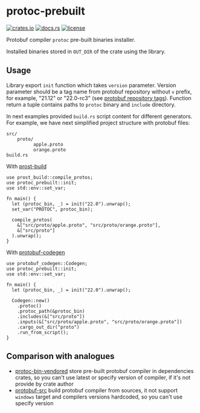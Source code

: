 # protoc-prebuilt

[![crates.io][crates-io-shields]][crates-io]
[![docs.rs][docs-rs-shields]][docs-rs]
[![license][license-shields]][license]

[crates-io]: https://crates.io/crates/protoc-prebuilt
[crates-io-shields]: https://img.shields.io/crates/v/protoc-prebuilt
[docs-rs]: https://docs.rs/protoc-prebuilt
[docs-rs-shields]: https://img.shields.io/docsrs/protoc-prebuilt
[license]: https://github.com/sergeiivankov/protoc-prebuilt/blob/main/license
[license-shields]: https://img.shields.io/crates/l/protoc-prebuilt

Protobuf compiler `protoc` pre-built binaries installer.

Installed binaries stored in `OUT_DIR` of the crate using the library.

## Usage

Library export `init` function which takes `version` parameter. Version parameter should be a tag name from protobuf repository without `v` prefix, for example, "21.12" or "22.0-rc3" (see [protobuf repository tags](https://github.com/protocolbuffers/protobuf/tags)). Function return a tuple contains paths to `protoc` binary and `include` directory.

In next examples provided `build.rs` script content for different generators. For example, we have next simplified project structure with protobuf files:
```text
src/
    proto/
          apple.proto
          orange.proto
build.rs
```

With [prost-build](https://crates.io/crates/prost-build)

```rust,no_run
use prost_build::compile_protos;
use protoc_prebuilt::init;
use std::env::set_var;

fn main() {
  let (protoc_bin, _) = init("22.0").unwrap();
  set_var("PROTOC", protoc_bin);

  compile_protos(
    &["src/proto/apple.proto", "src/proto/orange.proto"],
    &["src/proto"]
  ).unwrap();
}
```

With [protobuf-codegen](https://crates.io/crates/protobuf-codegen)

```rust,no_run
use protobuf_codegen::Codegen;
use protoc_prebuilt::init;
use std::env::set_var;

fn main() {
  let (protoc_bin, _) = init("22.0").unwrap();

  Codegen::new()
    .protoc()
    .protoc_path(&protoc_bin)
    .includes(&["src/proto"])
    .inputs(&["src/proto/apple.proto", "src/proto/orange.proto"])
    .cargo_out_dir("proto")
    .run_from_script();
}
```

## Comparison with analogues

- [protoc-bin-vendored](https://crates.io/crates/protoc-bin-vendored) store pre-built protobuf compiler in dependencies crates, so you can't use latest or specify version of compiler, if it's not provide by crate author
- [protobuf-src](https://crates.io/crates/protobuf-src) build protobuf compiler from sources, it not support `windows` target and compilers versions hardcoded, so you can't use specify version